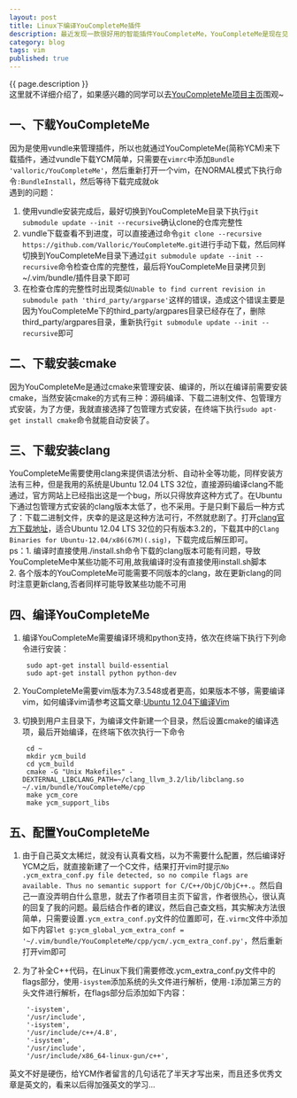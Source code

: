 ```yaml
---
layout: post
title: Linux下编译YouCompleteMe插件
description: 最近发现一款很好用的智能插件YouCompleteMe，YouCompleteMe是现在见过最好用的智能补全插件，支持的语言有C、C++、objective-c、python、C#等，特别好用，特别推荐。而且不像其他智能补全插件那样需要太多依赖，例如OmniCppComplete需要依赖ctag生成的tags文件。最后一点，YouCompleteMe插件的作者还在更新，很热心，我配置出现问题，然后去项目主要下留言，作者细心的回复了~
category: blog
tags: vim
published: true
---
```


{{ page.description }}  
这里就不详细介绍了，如果感兴趣的同学可以去[YouCompleteMe项目主页](http://valloric.github.io/YouCompleteMe/)围观~

## 一、下载YouCompleteMe ##
因为是使用vundle来管理插件，所以也就通过YouCompleteMe(简称YCM)来下载插件，通过vundle下载YCM简单，只需要在`vimrc`中添加`Bundle 'valloric/YouCompleteMe'`，然后重新打开一个vim，在NORMAL模式下执行命令`:BundleInstall`，然后等待下载完成就ok  
遇到的问题：  
1. 使用vundle安装完成后，最好切换到YouCompleteMe目录下执行`git submodule update --init --recursive`确认clone的仓库完整性  
2. vundle下载查看不到进度，可以直接通过命令`git clone --recursive https://github.com/Valloric/YouCompleteMe.git`进行手动下载，然后同样切换到YouCompleteMe目录下通过`git submodule update --init --recursive`命令检查仓库的完整性，最后将YouCompleteMe目录拷贝到~/.vim/bundle/插件目录下即可  
3. 在检查仓库的完整性时出现类似`Unable to find current revision in submodule path 'third_party/argparse'`这样的错误，造成这个错误主要是因为YouCompleteMe下的third_party/argpares目录已经存在了，删除third_party/argpares目录，重新执行`git submodule update --init --recursive`即可

## 二、下载安装cmake ##
因为YouCompleteMe是通过cmake来管理安装、编译的，所以在编译前需要安装cmake，当然安装cmake的方式有三种：源码编译、下载二进制文件、包管理方式安装，为了方便，我就直接选择了包管理方式安装，在终端下执行`sudo apt-get install cmake`命令就能自动安装了。

## 三、下载安装clang ##
YouCompleteMe需要使用clang来提供语法分析、自动补全等功能，同样安装方法有三种，但是我用的系统是Ubuntu 12.04 LTS 32位，直接源码编译clang不能通过，官方网站上已经指出这是一个bug，所以只得放弃这种方式了。在Ubuntu下通过包管理方式安装的clang版本太低了，也不采用。于是只剩下最后一种方式了：下载二进制文件，庆幸的是这是这种方法可行，不然就悲剧了。打开[clang官方下载地址](http://llvm.org/releases/download.html#3.2)，适合Ubuntu 12.04 LTS 32位的只有版本3.2的，下载其中的`Clang Binaries for Ubuntu-12.04/x86(67M)(.sig)`，下载完成后解压即可。  
ps：1. 编译时直接使用./install.sh命令下载的clang版本可能有问题，导致YouCompleteMe中某些功能不可用,故我编译时没有直接使用install.sh脚本  
    2. 各个版本的YouCompleteMe可能需要不同版本的clang，故在更新clang的同时注意更新clang,否者同样可能导致某些功能不可用  

## 四、编译YouCompleteMe ##
1. 编译YouCompleteMe需要编译环境和python支持，依次在终端下执行下列命令进行安装：  

        sudo apt-get install build-essential
        sudo apt-get install python python-dev   

2. YouCompleteMe需要vim版本为7.3.548或者更高，如果版本不够，需要编译vim，如何编译vim请参考这篇文章:[Ubuntu 12.04下编译Vim](http://hahaya.github.io/2013/07/25/build-vim-on-ubuntu.html)  
3. 切换到用户主目录下，为编译文件新建一个目录，然后设置cmake的编译选项，最后开始编译，在终端下依次执行一下命令  

        cd ~
        mkdir ycm_build
        cd ycm_build
        cmake -G "Unix Makefiles" -DEXTERNAL_LIBCLANG_PATH=~/clang_llvm_3.2/lib/libclang.so ~/.vim/bundle/YouCompleteMe/cpp
        make ycm_core  
        make ycm_support_libs  
        

## 五、配置YouCompleteMe ##
1. 由于自己英文太稀烂，就没有认真看文档，以为不需要什么配置，然后编译好YCM之后，就直接新建了一个C文件，结果打开vim时提示`No .ycm_extra_conf.py file detected, so no compile flags are available. Thus no semantic support for C/C++/ObjC/ObjC++.`。然后自己一直没弄明白什么意思，就去了作者项目主页下留言，作者很热心，很认真的回复了我的问题。最后结合作者的建议，然后自己查文档，其实解决方法很简单，只需要设置`.ycm_extra_conf.py`文件的位置即可，在`.virmc`文件中添加如下内容`let g:ycm_global_ycm_extra_conf = '~/.vim/bundle/YouCompleteMe/cpp/ycm/.ycm_extra_conf.py'`，然后重新打开vim即可  
2. 为了补全C++代码，在Linux下我们需要修改.ycm_extra_conf.py文件中的flags部分，使用`-isystem`添加系统的头文件进行解析，使用`-I`添加第三方的头文件进行解析，在flags部分后添加如下内容：  

        '-isystem',  
        '/usr/include',  
        '-isystem',  
        '/usr/include/c++/4.8',  
        '-isystem',  
        '/usr/include',  
        '/usr/include/x86_64-linux-gun/c++',  


英文不好是硬伤，给YCM作者留言的几句话花了半天才写出来，而且还多优秀文章是英文的，看来以后得加强英文的学习...
